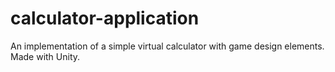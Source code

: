 # calculator-application
An implementation of a simple virtual calculator with game design elements. Made with Unity.

